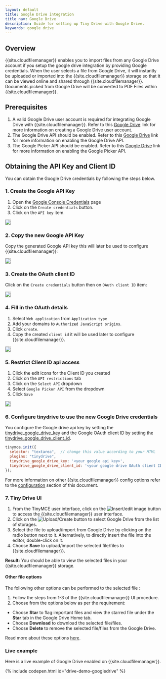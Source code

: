 ```yaml
---
layout: default
title: Google Drive integration
title_nav: Google Drive
description: Guide for setting up Tiny Drive with Google Drive.
keywords: google drive
---
```


## Overview

{{site.cloudfilemanager}} enables you to import files from any Google Drive account if you setup the google drive integration by providing Google credentials. When the user selects a file from Google Drive, it will instantly be uploaded or imported into the {{site.cloudfilemanager}} storage so that it can be viewed online and shared through {{site.cloudfilemanager}}. Documents picked from Google Drive will be converted to PDF Files within {{site.cloudfilemanager}}.

## Prerequisites

1. A valid Google Drive user account is required for integrating Google Drive with {{site.cloudfilemanager}}. Refer to this [Google Drive](https://support.google.com/drive/answer/2424384?co=GENIE.Platform%3DDesktop&hl=en) link for more information on creating a Google Drive user account.
2. The Google Drive API should be enabled. Refer to this [Google Drive](https://developers.google.com/drive/api/v3/enable-drive-api) link for more information on enabling the Google Drive API.
3. The Google Picker API should be enabled. Refer to this [Google Drive](https://developers.google.com/picker/docs/) link for more information on enabling the Google Picker API.

## Obtaining the API Key and Client ID

You can obtain the Google Drive credentials by following the steps below.

### 1. Create the Google API Key

1. Open the [Google Console Credentials](https://console.developers.google.com/apis/credentials) page
2. Click on the `Create credentials` button.
3. Click on the `API key` item.

<img src="{{site.baseurl}}/images/tinydrive-googledrive-dump1.png" style="border: 1px solid #BBB">

### 2. Copy the new Google API Key

Copy the generated Google API key this will later be used to configure {{site.cloudfilemanager}}:

<img src="{{site.baseurl}}/images/tinydrive-googledrive-dump2.png" style="border: 1px solid #BBB">

### 3. Create the OAuth client ID

Click on the `Create credentials` button then on `OAuth client ID` item:

<img src="{{site.baseurl}}/images/tinydrive-googledrive-dump3.png" style="border: 1px solid #BBB">

### 4. Fill in the OAuth details

1. Select `Web application` from `Application type`
2. Add your domains to `Authorized JavaScript origins`.
3. Click `create`.
4. Copy the created `client id` it will be used later to configure {{site.cloudfilemanager}}.

<img src="{{site.baseurl}}/images/tinydrive-googledrive-dump4.png" style="border: 1px solid #BBB">

### 5. Restrict Client ID api access

1. Click the edit icons for the Client ID you created
2. Click on the `API restrictions` tab
3. Click on the `Select API` dropdown
4. Select `Google Picker API` from the dropdown
5. Click `Save`

<img src="{{site.baseurl}}/images/tinydrive-googledrive-dump5.png" style="border: 1px solid #BBB">

### 6. Configure tinydrive to use the new Google Drive credentials

You configure the Google drive api key by setting the [tinydrive_google_drive_key]({{site.baseurl}}/tinydrive/configuration/#tinydrive_google_drive_key) and the Google OAuth client ID by setting the [tinydrive_google_drive_client_id]({{site.baseurl}}/tinydrive/configuration/#tinydrive_google_drive_client_id).

```js
tinymce.init({
  selector: "textarea",  // change this value according to your HTML
  plugins: "tinydrive",
  tinydrive_google_drive_key: '<your google api key>',
  tinydrive_google_drive_client_id: '<your google drive OAuth client ID>'
});
```

For more information on other {{site.cloudfilemanager}} config options refer to the [configuration]({{site.baseurl}}/tinydrive/configuration) section of this document.

### 7. Tiny Drive UI

1. From the TinyMCE user interface, click on the ![**Insert/edit image**]({{site.baseurl}}/images/insertimage.png) button to access the {{site.cloudfilemanager}} user interface.
2. Click on the ![Upload/Create]({{site.baseurl}}/images/upload.png) button to select Google Drive from the list of storages.
3. Select the file to upload/import from Google Drive by clicking on the radio button next to it. Alternatively, to directly insert the file into the editor, double-click on it.
4. Choose **Save** to upload/import the selected file/files to {{site.cloudfilemanager}}.

**Result:** You should be able to view the selected files in your {{site.cloudfilemanager}} storage.

#### Other file options

The following other options can be performed to the selected file :

1. Follow the steps from 1-3 of the {{site.cloudfilemanager}} UI procedure.
2. Choose from the options below as per the requirement:
 * Choose **Star** to flag important files and view the starred file under the **Star** tab in the Google Drive Home tab.
 * Choose **Download** to download the selected file/files.
 * Choose **Delete** to remove the selected file/files from the Google Drive.

Read more about these options [here](https://gsuite.google.com/learning-center/products/drive/get-started/#!/).

### Live example

Here is a live example of Google Drive enabled on {{site.cloudfilemanager}}.

{% include codepen.html id="drive-demo-googledrive" %}

